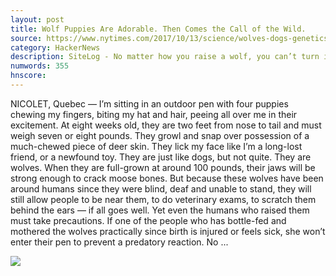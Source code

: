 ```yaml
---
layout: post
title: Wolf Puppies Are Adorable. Then Comes the Call of the Wild.
source: https://www.nytimes.com/2017/10/13/science/wolves-dogs-genetics.html
category: HackerNews
description: SiteLog - No matter how you raise a wolf, you can’t turn it into a dog. To find out why, scientists have to spend a lot of time cuddling and testing puppies.
numwords: 355
hnscore: 
---
```


NICOLET, Quebec — I’m sitting in an outdoor pen with four puppies chewing my fingers, biting my hat and hair, peeing all over me in their excitement.  At eight weeks old, they are two feet from nose to tail and must weigh seven or eight pounds. They growl and snap over possession of a much-chewed piece of deer skin. They lick my face like I’m a long-lost friend, or a newfound toy. They are just like dogs, but not quite. They are wolves.  When they are full-grown at around 100 pounds, their jaws will be strong enough to crack moose bones. But because these wolves have been around humans since they were blind, deaf and unable to stand, they will still allow people to be near them, to do veterinary exams, to scratch them behind the ears — if all goes well.  Yet even the humans who raised them must take precautions. If one of the people who has bottle-fed and mothered the wolves practically since birth is injured or feels sick, she won’t enter their pen to prevent a predatory reaction. No ...

![](https://static01.nyt.com/images/2017/10/17/science/17SCI-WOLVES13/17SCI-WOLVES13-facebookJumbo.jpg)
<!--description-->